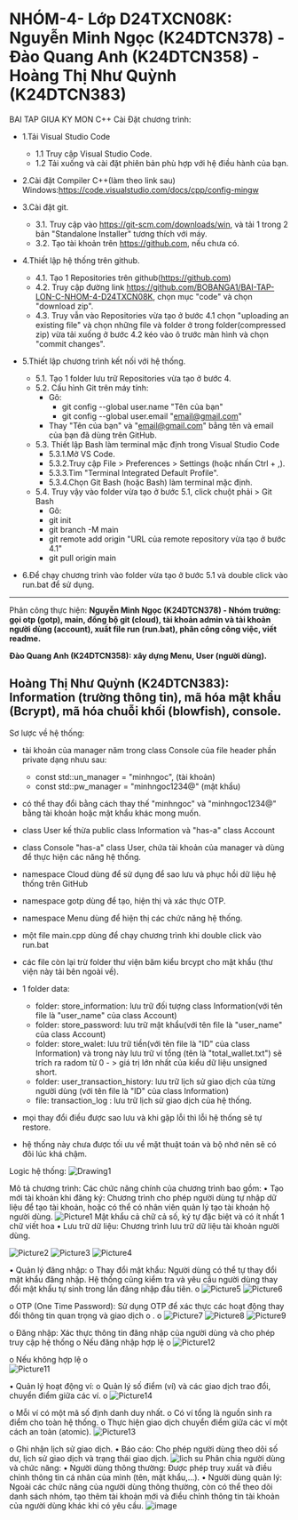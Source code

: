 # NHÓM-4- Lớp D24TXCN08K: Nguyễn Minh Ngọc (K24DTCN378) - Đào Quang Anh (K24DTCN358) -  Hoàng Thị Như Quỳnh (K24DTCN383)
BAI TAP GIUA KY MON C++
Cài Đặt chương trình:

- 1.Tải Visual Studio Code
  - 1.1 Truy cập Visual Studio Code.
  - 1.2 Tải xuống và cài đặt phiên bản phù hợp với hệ điều hành của bạn.

- 2.Cài đặt Compiler C++(làm theo link sau) Windows:https://code.visualstudio.com/docs/cpp/config-mingw

- 3.Cài đặt git.
  - 3.1. Truy cập vào https://git-scm.com/downloads/win, và tải 1 trong 2 bản "Standalone Installer" tương thích với máy.
  - 3.2. Tạo tài khoản trên https://github.com, nếu chưa có.

- 4.Thiết lập hệ thống trên github.
  - 4.1. Tạo 1 Repositories trên github(https://github.com)
  - 4.2. Truy cập đường link https://github.com/BOBANGA1/BAI-TAP-LON-C-NHOM-4-D24TXCN08K, chọn mục "code" và chọn "download zip".
  - 4.3. Truy vẫn vào Repositories vừa tạo ở bước 4.1 chọn "uploading an existing file" và chọn những file và folder ở trong folder(compressed zip) vừa tải xuống ở bước 4.2 kéo vào ô trước màn hình và chọn "commit changes".

- 5.Thiết lập chương trình kết nối với hệ thống.
  - 5.1. Tạo 1 folder lưu trữ Repositories vừa tạo ở bước 4.
  - 5.2. Cấu hình Git trên máy tính:
    - Gõ:
      - git config --global user.name "Tên của bạn"
      - git config --global user.email "email@gmail.com"
    - Thay "Tên của bạn" và "email@gmail.com" bằng tên và email của bạn đã dùng trên GitHub.
  - 5.3. Thiết lập Bash làm terminal mặc định trong Visual Studio Code
      - 5.3.1.Mở VS Code.
      - 5.3.2.Truy cập File > Preferences > Settings (hoặc nhấn Ctrl + ,).  
      - 5.3.3.Tìm "Terminal Integrated Default Profile".
      - 5.3.4.Chọn Git Bash (hoặc Bash) làm terminal mặc định.
   - 5.4. Truy vậy vào folder vừa tạo ở bước 5.1, click chuột phải > Git Bash
      - Gõ:
       - git init
       - git branch -M main
       - git remote add origin "URL của remote repository vừa tạo ở bước 4.1"
       - git pull origin main

- 6.Để chạy chương trình vào folder vừa tạo ở bước 5.1 và double click vào run.bat để sử dụng.

-----------------------------------------------------------------------------------------------------------------------------------------------------------
Phân công thực hiện:
**Nguyễn Minh Ngọc (K24DTCN378) - Nhóm trưởng: gọi otp (gotp), main, đồng bộ git (cloud), tài khoản admin và tài khoản người dùng (account), xuất file run (run.bat), phân công công việc, viết readme.**

**Đào Quang Anh (K24DTCN358): xây dựng Menu, User (người dùng).**

**Hoàng Thị Như Quỳnh (K24DTCN383): Information (trường thông tin), mã hóa mật khẩu (Bcrypt), mã hóa chuỗi khối (blowfish), console.**
-----------------------------------------------------------------------------------------------------------------------------------------------------------
Sơ lược về hệ thống:
- tài khoản của manager năm trong class Console của file header phần private dạng nhưu sau:
	- const std::un_manager = "minhngoc", (tài khoản)
	- const std::pw_manager = "minhngoc1234@" (mật khẩu)
- có thể thay đổi bằng cách thay thế "minhngoc" và "minhngoc1234@" bằng tài khoản hoặc mật khẩu khác mong muốn.

- class User kế thừa public class Information và "has-a" class Account
- class Console "has-a" class User, chứa tài khoản của manager và dùng để thực hiện các năng hệ thống.
- namespace Cloud dùng để sử dụng để sao lưu và phục hồi dữ liệu hệ thống trên GitHub
- namespace gotp dùng để tạo, hiện thị và xác thực OTP.
- namespace Menu dùng để hiện thị các chức năng hệ thống.
- một file main.cpp dùng để chạy chương trình khi double click vào run.bat
- các file còn lại trừ folder thư viện băm kiểu brcypt cho mật khẩu (thư viện này tải bên ngoài về).
- 1 folder data:
	- folder: store_information: lưu trữ đối tượng class Information(với tên file là "user_name" của class Account)
	- folder: store_password: lưu trữ mật khẩu(với tên file là "user_name" của class Account)
	- folder: store_walet: lưu trữ tiền(với tên file là "ID" của class Information) và trong này lưu trữ ví tổng (tên là "total_wallet.txt") sẽ trích ra radom từ 0 - > giá trị lớn nhất 	của kiểu dữ liệu unsigned short.
	- folder: user_transaction_history: lưu trữ lịch sử giao dịch của từng người dùng (với tên file là "ID" của class Information)
	- file: transaction_log : lưu trữ lịch sử giao dịch của hệ thống.
- mọi thay đổi điều được sao lưu và khi gặp lỗi thì lỗi hệ thống sẽ tự restore.
- hệ thống này chưa được tối ưu về mặt thuật toán và bộ nhớ nên sẽ có đôi lúc khá chậm.

Logic hệ thống: 
![Drawing1](https://github.com/user-attachments/assets/7b1797b9-9872-4b74-958a-8d1229292b39)

Mô tả chương trình:
Các chức năng chính của chương trình bao gồm:
•	Tạo mới tài khoản khi đăng ký: Chương trình cho phép người dùng tự nhập dữ liệu để tạo tài khoản, hoặc có thể có nhân viên quản lý tạo tài khoản hộ người dùng. 
 ![Picture1](https://github.com/user-attachments/assets/35cec559-e47c-49c1-85d2-826110f514b6)
Mật khẩu cả chữ  cả số, ký tự đặc biệt và có ít nhất 1 chữ viết hoa
•	Lưu trữ dữ liệu: Chương trình lưu trữ dữ liệu tài khoản người dùng. 
	

 ![Picture2](https://github.com/user-attachments/assets/d57d7e9e-66f9-4de9-a7a7-7ec92145f6aa)
![Picture3](https://github.com/user-attachments/assets/1f6b88e7-19e0-4292-85f2-8fb5d082c2a4)
![Picture4](https://github.com/user-attachments/assets/8921583a-0177-48b4-828d-fc8353ae7e71)

 
 
•	Quản lý đăng nhập:
o	Thay đổi mật khẩu: Người dùng có thể tự thay đổi mật khẩu đăng nhập. Hệ thống cũng kiểm tra và yêu cầu người dùng thay đổi mật khẩu tự sinh trong lần đăng nhập đầu tiên. 
o	![Picture5](https://github.com/user-attachments/assets/d33e597e-079b-4b58-9b82-beb3959ecfc1)
![Picture6](https://github.com/user-attachments/assets/08b319e8-ffb2-4235-9ca9-ad965506107a)
   
o	OTP (One Time Password): Sử dụng OTP để xác thực các hoạt động thay đổi thông tin quan trọng và giao dịch
o	. 
o	 ![Picture7](https://github.com/user-attachments/assets/8415751e-e604-40f8-9935-37934657f91f)
![Picture8](https://github.com/user-attachments/assets/9ac2d3a4-d77e-479a-86c4-b5931092a4fa)
![Picture9](https://github.com/user-attachments/assets/6c68d091-00ad-4cc4-912a-38f98bcb6fa0)

o	Đăng nhập: Xác thực thông tin đăng nhập của người dùng và cho phép truy cập hệ thống 
o	Nếu đăng nhập hợp lệ 
o	![Picture12](https://github.com/user-attachments/assets/767e4a08-65ce-4299-ace1-3fb31d8310f9)

o	Nếu không hợp lệ
o	
![Picture11](https://github.com/user-attachments/assets/5e9c6351-04f2-4c04-8c19-5746aac1de07)

•	Quản lý hoạt động ví:
o	Quản lý số điểm (ví) và các giao dịch trao đổi, chuyển điểm giữa các ví. 
o	![Picture14](https://github.com/user-attachments/assets/05871379-7269-4940-aa63-d1b1ab3b64b7)

o	Mỗi ví có một mã số định danh duy nhất. 
o	Có ví tổng là nguồn sinh ra điểm cho toàn hệ thống. 
o	Thực hiện giao dịch chuyển điểm giữa các ví một cách an toàn (atomic). 
![Picture13](https://github.com/user-attachments/assets/2e932f55-1734-4327-b1b2-098704228b96)

o	Ghi nhận lịch sử giao dịch. 
•	Báo cáo: Cho phép người dùng theo dõi số dư, lịch sử giao dịch và trạng thái giao dịch. 
![lich su](https://github.com/user-attachments/assets/83e2d4a5-4b20-4cce-a3cd-83fb052af0e8)
Phân chia người dùng và chức năng:
•	Người dùng thông thường: Được phép truy xuất và điều chỉnh thông tin cá nhân của mình (tên, mật khẩu,...). 
•	Người dùng quản lý: Ngoài các chức năng của người dùng thông thường, còn có thể theo dõi danh sách nhóm, tạo thêm tài khoản mới và điều chỉnh thông tin tài khoản của người dùng khác khi có yêu cầu.
![image](https://github.com/user-attachments/assets/b1dae716-0807-453a-b6a1-10e3f2bac17b)





